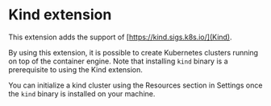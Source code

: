 # Kind extension

This extension adds the support of [https://kind.sigs.k8s.io/](Kind).

By using this extension, it is possible to create Kubernetes clusters
running on top of the container engine. Note that installing `kind` binary
is a prerequisite to using the Kind extension.

You can initialize a kind cluster using the Resources section in Settings
once the `kind` binary is installed on your machine.

